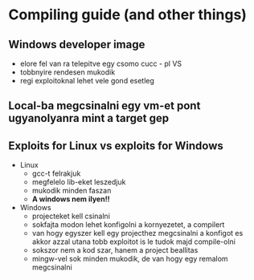 # Compiling guide (and other things)
## Windows developer image
* elore fel van ra telepitve egy csomo cucc - pl VS
* tobbnyire rendesen mukodik
* regi exploitoknal lehet vele gond esetleg
## Local-ba megcsinalni egy vm-et pont ugyanolyanra mint a target gep
## Exploits for Linux vs exploits for Windows
* Linux
  * gcc-t felrakjuk
  * megfelelo lib-eket leszedjuk
  * mukodik minden faszan
  * **A windows nem ilyen!!**
* Windows
  * projecteket kell csinalni
  * sokfajta modon lehet konfigolni a kornyezetet, a compilert
  * van hogy egyszer kell egy projecthez megcsinalni a konfigot es akkor azzal utana tobb exploitot is le tudok majd compile-olni
  * sokszor nem a kod szar, hanem a project beallitas
  * mingw-vel sok minden mukodik, de van hogy egy remalom megcsinalni
